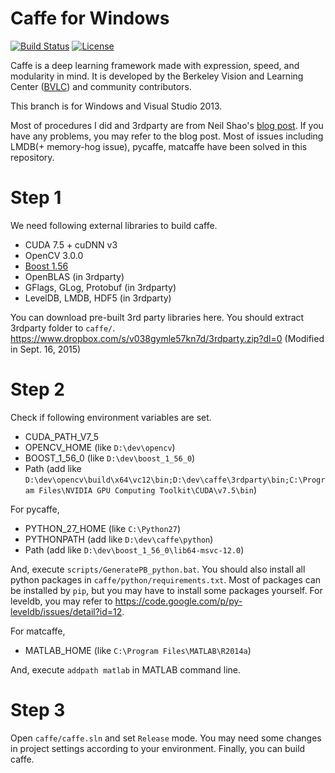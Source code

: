 # Caffe for Windows

[![Build Status](https://travis-ci.org/BVLC/caffe.svg?branch=master)](https://travis-ci.org/BVLC/caffe)
[![License](https://img.shields.io/badge/license-BSD-blue.svg)](LICENSE)

Caffe is a deep learning framework made with expression, speed, and modularity in mind.
It is developed by the Berkeley Vision and Learning Center ([BVLC](http://bvlc.eecs.berkeley.edu)) and community contributors.

This branch is for Windows and Visual Studio 2013.

Most of procedures I did and 3rdparty are from Neil Shao's [blog post](https://initialneil.wordpress.com/2015/01/11/build-caffe-in-windows-with-visual-studio-2013-cuda-6-5-opencv-2-4-9/). If you have any problems, you may refer to the blog post. Most of issues including LMDB(+ memory-hog issue), pycaffe, matcaffe have been solved in this repository.

# Step 1
We need following external libraries to build caffe.
- CUDA 7.5 + cuDNN v3
- OpenCV 3.0.0
- [Boost 1.56](http://sourceforge.net/projects/boost/files/boost-binaries/1.56.0/boost_1_56_0-msvc-12.0-64.exe/download)
- OpenBLAS (in 3rdparty)
- GFlags, GLog, Protobuf (in 3rdparty)
- LevelDB, LMDB, HDF5 (in 3rdparty)

You can download pre-built 3rd party libraries here. You should extract 3rdparty folder to `caffe/`.
https://www.dropbox.com/s/v038gymle57kn7d/3rdparty.zip?dl=0 (Modified in Sept. 16, 2015)

# Step 2
Check if following environment variables are set.
- CUDA_PATH_V7_5
- OPENCV_HOME (like `D:\dev\opencv`)
- BOOST_1_56_0 (like `D:\dev\boost_1_56_0`)
- Path (add like `D:\dev\opencv\build\x64\vc12\bin;D:\dev\caffe\3rdparty\bin;C:\Program Files\NVIDIA GPU Computing Toolkit\CUDA\v7.5\bin`)

For pycaffe,
- PYTHON_27_HOME (like `C:\Python27`)
- PYTHONPATH (add like `D:\dev\caffe\python`)
- Path (add like `D:\dev\boost_1_56_0\lib64-msvc-12.0`)

And, execute `scripts/GeneratePB_python.bat`. You should also install all python packages in `caffe/python/requirements.txt`. Most of packages can be installed by `pip`, but you may have to install some packages yourself. For leveldb, you may refer to https://code.google.com/p/py-leveldb/issues/detail?id=12.

For matcaffe,
- MATLAB_HOME (like `C:\Program Files\MATLAB\R2014a`)

And, execute `addpath matlab` in MATLAB command line.

# Step 3
Open `caffe/caffe.sln` and set `Release` mode.
You may need some changes in project settings according to your environment.
Finally, you can build caffe.
